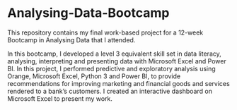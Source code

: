 # Analysing-Data-Bootcamp
This repository contains my final work-based project for a 12-week Bootcamp in Analysing Data  that I attended.

In this bootcamp, I developed a level 3 equivalent skill set in data literacy, analysing, interpreting and presenting data with Microsoft Excel and Power BI.
In this project, I performed predictive and exploratory analysis using Orange, Microsoft Excel, Python 3 and Power BI, to provide recommendations for improving marketing and financial goods and services rendered to a bank’s customers. I created an interactive dashboard on Microsoft Excel to present my work.



